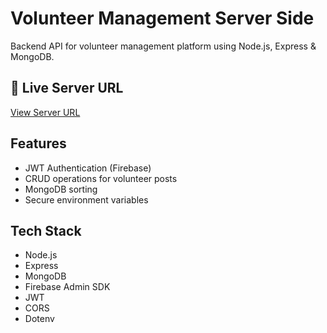 # Volunteer Management Server Side

Backend API for volunteer management platform using Node.js, Express & MongoDB.

## 🔗 Live Server URL

[View Server URL](https://volunteer-management-server-tawny.vercel.app/)

## Features

- JWT Authentication (Firebase)
- CRUD operations for volunteer posts
- MongoDB sorting
- Secure environment variables

## Tech Stack

- Node.js
- Express
- MongoDB
- Firebase Admin SDK
- JWT
- CORS
- Dotenv
